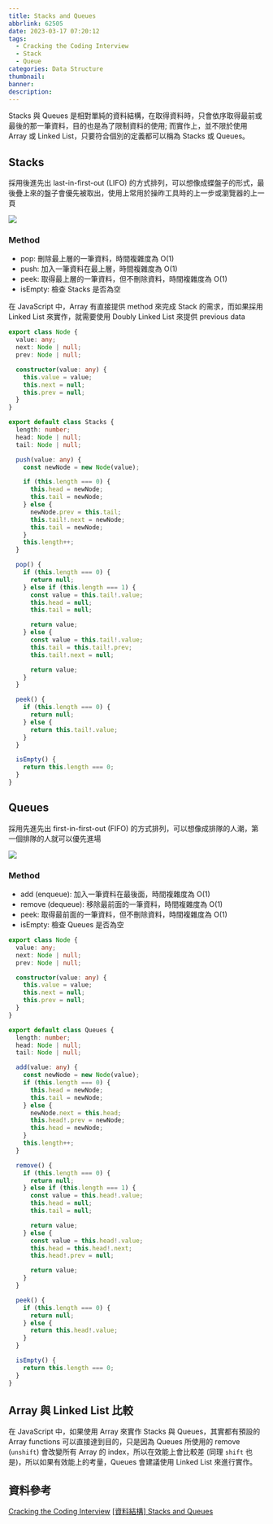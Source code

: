 ```yaml
---
title: Stacks and Queues
abbrlink: 62505
date: 2023-03-17 07:20:12
tags:
  - Cracking the Coding Interview
  - Stack
  - Queue
categories: Data Structure
thumbnail:
banner:
description:
---
```


<!-- @format -->

Stacks 與 Queues 是相對單純的資料結構，在取得資料時，只會依序取得最前或最後的那一筆資料，目的也是為了限制資料的使用; 而實作上，並不限於使用 Array 或 Linked List，只要符合個別的定義都可以稱為 Stacks 或 Queues。

<!-- more -->

## Stacks

採用後進先出 last-in-first-out (LIFO) 的方式排列，可以想像成蝶盤子的形式，最後疊上來的盤子會優先被取出，使用上常用於操昨工具時的上一步或瀏覽器的上一頁

![](stacks.png)

### Method

- pop: 刪除最上層的一筆資料，時間複雜度為 O(1)
- push: 加入一筆資料在最上層，時間複雜度為 O(1)
- peek: 取得最上層的一筆資料，但不刪除資料，時間複雜度為 O(1)
- isEmpty: 檢查 Stacks 是否為空

在 JavaScript 中，Array 有直接提供 method 來完成 Stack 的需求，而如果採用 Linked List 來實作，就需要使用 Doubly Linked List 來提供 previous data

```ts
export class Node {
  value: any;
  next: Node | null;
  prev: Node | null;

  constructor(value: any) {
    this.value = value;
    this.next = null;
    this.prev = null;
  }
}

export default class Stacks {
  length: number;
  head: Node | null;
  tail: Node | null;

  push(value: any) {
    const newNode = new Node(value);

    if (this.length === 0) {
      this.head = newNode;
      this.tail = newNode;
    } else {
      newNode.prev = this.tail;
      this.tail!.next = newNode;
      this.tail = newNode;
    }
    this.length++;
  }

  pop() {
    if (this.length === 0) {
      return null;
    } else if (this.length === 1) {
      const value = this.tail!.value;
      this.head = null;
      this.tail = null;

      return value;
    } else {
      const value = this.tail!.value;
      this.tail = this.tail!.prev;
      this.tail!.next = null;

      return value;
    }
  }

  peek() {
    if (this.length === 0) {
      return null;
    } else {
      return this.tail!.value;
    }
  }

  isEmpty() {
    return this.length === 0;
  }
}
```

## Queues

採用先進先出 first-in-first-out (FIFO) 的方式排列，可以想像成排隊的人潮，第一個排隊的人就可以優先進場

![](queues.png)

### Method

- add (enqueue): 加入一筆資料在最後面，時間複雜度為 O(1)
- remove (dequeue): 移除最前面的一筆資料，時間複雜度為 O(1)
- peek: 取得最前面的一筆資料，但不刪除資料，時間複雜度為 O(1)
- isEmpty: 檢查 Queues 是否為空

```ts
export class Node {
  value: any;
  next: Node | null;
  prev: Node | null;

  constructor(value: any) {
    this.value = value;
    this.next = null;
    this.prev = null;
  }
}

export default class Queues {
  length: number;
  head: Node | null;
  tail: Node | null;

  add(value: any) {
    const newNode = new Node(value);
    if (this.length === 0) {
      this.head = newNode;
      this.tail = newNode;
    } else {
      newNode.next = this.head;
      this.head!.prev = newNode;
      this.head = newNode;
    }
    this.length++;
  }

  remove() {
    if (this.length === 0) {
      return null;
    } else if (this.length === 1) {
      const value = this.head!.value;
      this.head = null;
      this.tail = null;

      return value;
    } else {
      const value = this.head!.value;
      this.head = this.head!.next;
      this.head!.prev = null;

      return value;
    }
  }

  peek() {
    if (this.length === 0) {
      return null;
    } else {
      return this.head!.value;
    }
  }

  isEmpty() {
    return this.length === 0;
  }
}
```

## Array 與 Linked List 比較

在 JavaScript 中，如果使用 Array 來實作 Stacks 與 Queues，其實都有預設的 Array functions 可以直接達到目的，只是因為 Queues 所使用的 remove (`unshift`) 會改變所有 Array 的 index，所以在效能上會比較差 (同理 `shift` 也是)，所以如果有效能上的考量，Queues 會建議使用 Linked List 來進行實作。

## 資料參考

[Cracking the Coding Interview](https://crackingthecodinginterview.com/)
[[資料結構] Stacks and Queues](https://pjchender.dev/dsa/dsa-stacks-queues/)
[]()
